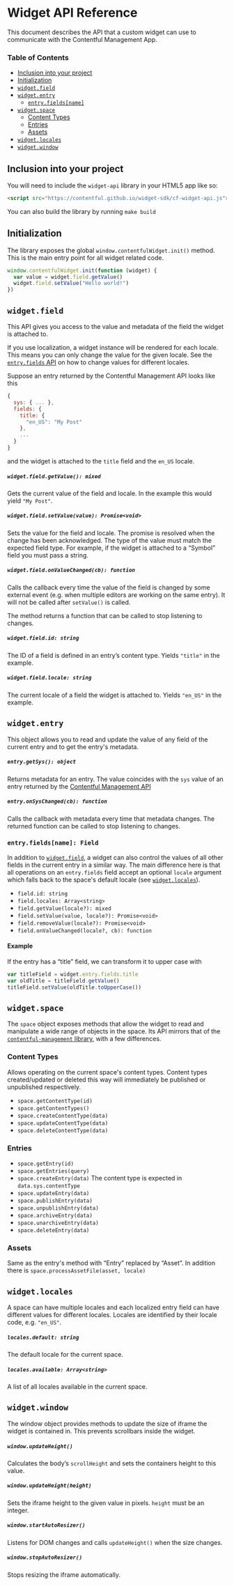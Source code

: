 # Widget API Reference

This document describes the API that a custom widget can use to
communicate with the Contentful Management App.

### Table of Contents
* [Inclusion into your project](#inclusion-into-your-project)
* [Initialization](#initialization)
* [`widget.field`](#widgetfield)
* [`widget.entry`](#widgetentry)
  * [`entry.fields[name]`](#entryfieldsname-field)
* [`widget.space`](#widgetspace)
  * [Content Types](#content-types)
  * [Entries](#entries)
  * [Assets](#assets)
* [`widget.locales`](#widgetlocales)
* [`widget.window`](#widgetwindow)

## Inclusion into your project

You will need to include the `widget-api` library in your HTML5 app like
so:
~~~html
<script src="https://contentful.github.io/widget-sdk/cf-widget-api.js"></script>
~~~

You can also build the library by running `make build`

## Initialization

The library exposes the global `window.contentfulWidget.init()` method.
This is the main entry point for all widget related code.

~~~js
window.contentfulWidget.init(function (widget) {
  var value = widget.field.getValue()
  widget.field.setValue("Hello world!")
})
~~~

## `widget.field`

This API gives you access to the value and metadata of the field the widget is
attached to.

If you use localization, a widget instance will be rendered for each locale.
This means you can only change the value for the given locale. See the
[`entry.fields` API](#entryfieldsname-field) on how to change values for different
locales.

Suppose an entry returned by the Contentful Management API looks like this
~~~js
{
  sys: { ... },
  fields: {
    title: {
      "en_US": "My Post"
    },
    ...
  }
}
~~~
and the widget is attached to the `title` field and the `en_US` locale.


##### `widget.field.getValue(): mixed`
Gets the current value of the field and locale. In the example this would yield `"My Post"`.

##### `widget.field.setValue(value): Promise<void>`
Sets the value for the field and locale. The promise is resolved when the change
has been acknowledged. The type of the value must match the expected field type.
For example, if the widget is attached to a “Symbol” field you must pass a
string.

##### `widget.field.onValueChanged(cb): function`
Calls the callback every time the value of the field is changed by some external
event (e.g. when multiple editors are working on the same entry). It will not be
called after `setValue()` is called.

The method returns a function that can be called to stop listening to changes.

##### `widget.field.id: string`
The ID of a field is defined in an entry’s content type. Yields `"title"` in the
example.

##### `widget.field.locale: string`
The current locale of a field the widget is attached to. Yields `"en_US"` in the
example.


## `widget.entry`

This object allows you to read and update the value of any field of the current
entry and to get the entry's metadata.

##### `entry.getSys(): object`
Returns metadata for an entry. The value coincides with the `sys` value of an
entry returned by the [Contentful Management API](https://github.com/contentful/contentful-management.js#entry-properties)

##### `entry.onSysChanged(cb): function`
Calls the callback with metadata every time that metadata changes. The returned
function can be called to stop listening to changes.

### `entry.fields[name]: Field`

In addition to [`widget.field`](#widgetfield), a widget can also control the
values of all other fields in the current entry in a similar way. The main
difference here is that all operations on an `entry.fields` field accept an
optional `locale` argument which falls back to the space's default locale (see
[`widget.locales`](#widgetlocales)).

* `field.id: string`
* `field.locales: Array<string>`
* `field.getValue(locale?): mixed`
* `field.setValue(value, locale?): Promise<void>`
* `field.removeValue(locale?): Promise<void>`
* `field.onValueChanged(locale?, cb): function`

#### Example
If the entry has a “title” field, we can transform it to upper case with
~~~js
var titleField = widget.entry.fields.title
var oldTitle = titleField.getValue()
titleField.setValue(oldTitle.toUpperCase())
~~~


## `widget.space`

The `space` object exposes methods that allow the widget to read and manipulate a
wide range of objects in the space. Its API mirrors that of the
[`contentful-management` library][cma-js], with a few differences.

[cma-js]: https://github.com/contentful/contentful-management.js

### Content Types

Allows operating on the current space's content types. Content types
created/updated or deleted this way will immediately be published or unpublished
respectively.

* `space.getContentType(id)`
* `space.getContentTypes()`
* `space.createContentType(data)`
* `space.updateContentType(data)`
* `space.deleteContentType(data)`

### Entries

* `space.getEntry(id)`
* `space.getEntries(query)`
* `space.createEntry(data)` The content type is expected in `data.sys.contentType`
* `space.updateEntry(data)`
* `space.publishEntry(data)`
* `space.unpublishEntry(data)`
* `space.archiveEntry(data)`
* `space.unarchiveEntry(data)`
* `space.deleteEntry(data)`

### Assets

Same as the entry's method with “Entry” replaced by “Asset”. In addition there
is `space.processAssetFile(asset, locale)`


## `widget.locales`

A space can have multiple locales and each localized entry field can have
different values for different locales. Locales are identified by their locale
code, e.g. `"en_US"`.

##### `locales.default: string`
The default locale for the current space.

##### `locales.available: Array<string>`
A list of all locales available in the current space.


## `widget.window`

The window object provides methods to update the size of iframe the widget is
contained in. This prevents scrollbars inside the widget.

##### `window.updateHeight()`
Calculates the body’s `scrollHeight` and sets the containers height to
this value.

##### `window.updateHeight(height)`
Sets the iframe height to the given value in pixels. `height` must be an integer.

##### `window.startAutoResizer()`
Listens for DOM changes and calls `updateHeight()` when the size changes.

##### `window.stopAutoResizer()`
Stops resizing the iframe automatically.
